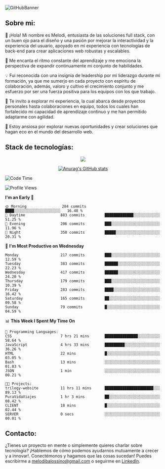 ![GitHubBanner](https://github.com/MelBalossino/MelBalossino/assets/124601449/c1bfc12f-f708-4d5e-a44c-cbc714e582b2)

## Sobre mi:

🤗 ¡Hola! Mi nombre es Melodi, entusiasta de las soluciones full stack, con un buen ojo para el diseño y una pasión por mejorar la interactividad y la experiencia del usuario, apoyado en mi experiencia con tecnologías de back-end para crear aplicaciones web robustas y escalables.

🚀 Me encanta el ritmo constante del aprendizaje y me emociona la perspectiva de expandir continuamente mi conjunto de habilidades.

💡 Fui reconocida con una insignia de leadership por mi liderazgo durante mi formación, ya que me sumerjo en cada proyecto con espíritu de colaboración, además, valoro y cultivo el crecimiento conjunto y me esfuerzo por ser una fuerza positiva para los equipos con los que trabajo.

💼 Te invito a explorar mi experiencia, la cual abarca desde proyectos personales hasta colaboraciones en equipo, todos los cuales han fortalecido mi capacidad de aprendizaje continuo y me han permitido adaptarme con agilidad.

🤗 Estoy ansiosa por explorar nuevas oportunidades y crear soluciones que hagan eco en el mundo del desarrollo web. 

## Stack de tecnologías:
<p align="center">
  <a href="https://skillicons.dev">
    <img src="https://skillicons.dev/icons?i=js,html,css,react,vite,webpack,redux,nodejs,express,postgres,sequelize,git,github,vscode,figma,materialui,tailwind" />
  </a>
</p>

<div align="center">
  
[![Anurag's GitHub stats](https://github-readme-stats.vercel.app/api?username=melbalossino&count_private=true&show_icons=true&theme=onedark)](https://github.com/anuraghazra/github-readme-stats)
</div>

<!--START_SECTION:waka-->
![Code Time](http://img.shields.io/badge/Code%20Time-47%20hrs%204%20mins-blue)

![Profile Views](http://img.shields.io/badge/Profile%20Views-28-blue)

**I'm an Early 🐤** 

```text
🌞 Morning                284 commits         ████░░░░░░░░░░░░░░░░░░░░░   16.48 % 
🌆 Daytime                883 commits         █████████████░░░░░░░░░░░░   51.25 % 
🌃 Evening                206 commits         ███░░░░░░░░░░░░░░░░░░░░░░   11.96 % 
🌙 Night                  350 commits         █████░░░░░░░░░░░░░░░░░░░░   20.31 % 
```
📅 **I'm Most Productive on Wednesday** 

```text
Monday                   217 commits         ███░░░░░░░░░░░░░░░░░░░░░░   12.59 % 
Tuesday                  383 commits         ██████░░░░░░░░░░░░░░░░░░░   22.23 % 
Wednesday                417 commits         ██████░░░░░░░░░░░░░░░░░░░   24.20 % 
Thursday                 179 commits         ███░░░░░░░░░░░░░░░░░░░░░░   10.39 % 
Friday                   283 commits         ████░░░░░░░░░░░░░░░░░░░░░   16.42 % 
Saturday                 165 commits         ██░░░░░░░░░░░░░░░░░░░░░░░   09.58 % 
Sunday                   79 commits          █░░░░░░░░░░░░░░░░░░░░░░░░   04.59 % 
```


📊 **This Week I Spent My Time On** 

```text
💬 Programming Languages: 
CSS                      7 hrs 21 mins       ███████████████░░░░░░░░░░   58.64 % 
JavaScript               4 hrs 33 mins       █████████░░░░░░░░░░░░░░░░   36.26 % 
HTML                     22 mins             █░░░░░░░░░░░░░░░░░░░░░░░░   03.05 % 
Bash                     13 mins             ░░░░░░░░░░░░░░░░░░░░░░░░░   01.83 % 
JSON                     1 min               ░░░░░░░░░░░░░░░░░░░░░░░░░   00.21 % 

🐱‍💻 Projects: 
trilogy-website          11 hrs 11 mins      ██████████████████████░░░   89.13 % 
PuraVidaViajes           1 hr 3 mins         ██░░░░░░░░░░░░░░░░░░░░░░░   08.42 % 
CLIENT                   18 mins             █░░░░░░░░░░░░░░░░░░░░░░░░   02.44 % 
SERVER                   0 secs              ░░░░░░░░░░░░░░░░░░░░░░░░░   00.01 % 
```

<!--END_SECTION:waka-->

## Contacto:
¿Tienes un proyecto en mente o simplemente quieres charlar sobre tecnología? ¡Hablemos de cómo podemos ayudarnos mutuamente a crecer y a innovar!. Conectémonos y hagamos que las cosas sucedan! Puedes escribirme a melodibalossino@gmail.com o seguirme en [LinkedIn](https://www.linkedin.com/in/melody-balossino-26745021b).


<!--
**MelBalossino/MelBalossino** is a ✨ _special_ ✨ repository because its `README.md` (this file) appears on your GitHub profile.



Here are some ideas to get you started:

- 🔭 I’m currently working on ...
- 🌱 I’m currently learning ...
- 👯 I’m looking to collaborate on ...
- 🤔 I’m looking for help with ...
- 💬 Ask me about ...
- 📫 How to reach me: ...
- 😄 Pronouns: ...
- ⚡ Fun fact: ...
-->
